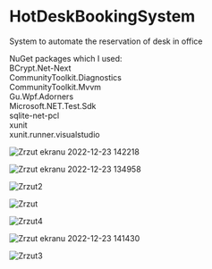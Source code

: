 # HotDeskBookingSystem

System to automate the reservation of desk in office

NuGet packages which I used:                                                                                                                                                                                                                        
BCrypt.Net-Next                                                                                                             
CommunityToolkit.Diagnostics                                                                                                            
CommunityToolkit.Mvvm                                                                                                             
Gu.Wpf.Adorners                                                                                                             
Microsoft.NET.Test.Sdk                                                                                                             
sqlite-net-pcl                                                                                                             
xunit                                                                                                             
xunit.runner.visualstudio                                                                                                                                                                                                                                                                                                                                     

![Zrzut ekranu 2022-12-23 142218](https://user-images.githubusercontent.com/76125047/209343209-36483818-8174-46f5-b495-5ac83f2273b8.jpg)

![Zrzut ekranu 2022-12-23 134958](https://user-images.githubusercontent.com/76125047/209343225-59807223-13d4-4ab3-a4dc-c8921acb71a9.jpg)

![Zrzut2](https://user-images.githubusercontent.com/76125047/209343378-07d9afa2-a475-44c5-a87f-653144dcd47d.jpg)

![Zrzut](https://user-images.githubusercontent.com/76125047/209343355-6cd438cc-8220-42b1-8f98-9f970ff02a85.jpg)

![Zrzut4](https://user-images.githubusercontent.com/76125047/209343441-2a7ebd34-baf6-4c29-a70c-5e0e8785d565.jpg)

![Zrzut ekranu 2022-12-23 141430](https://user-images.githubusercontent.com/76125047/209343420-ca2c2b16-965b-4873-b9be-3dff37f574b1.jpg)

![Zrzut3](https://user-images.githubusercontent.com/76125047/209343434-1590969e-f54f-4976-b8bf-63e549b21468.jpg)
